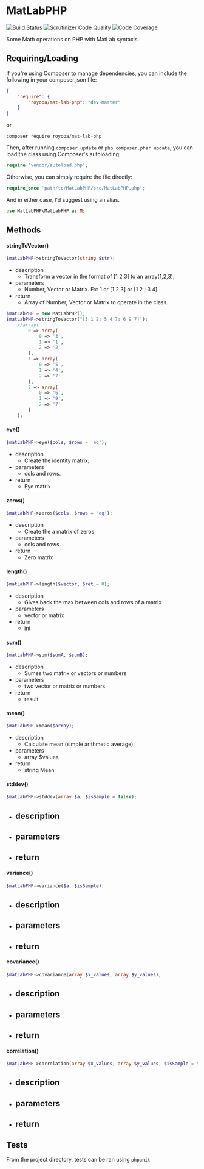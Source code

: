 MatLabPHP
=========

[![Build Status](https://travis-ci.org/royopa/mat-lab-php.svg?branch=master)](https://travis-ci.org/royopa/mat-lab-php)
[![Scrutinizer Code Quality](https://scrutinizer-ci.com/g/royopa/mat-lab-php/badges/quality-score.png?b=master)](https://scrutinizer-ci.com/g/royopa/mat-lab-php/?branch=master)
[![Code Coverage](https://scrutinizer-ci.com/g/royopa/mat-lab-php/badges/coverage.png?b=master)](https://scrutinizer-ci.com/g/royopa/mat-lab-php/?branch=master)


Some Math operations on PHP with MatLab syntaxis.

## Requiring/Loading

If you're using Composer to manage dependencies, you can include the following
in your composer.json file:

```json
{
    "require": {
        "royopa/mat-lab-php": "dev-master"
    }
}
```

or

    composer require royopa/mat-lab-php

Then, after running `composer update` or `php composer.phar update`, you can
load the class using Composer's autoloading:

```php
require 'vendor/autoload.php';
```

Otherwise, you can simply require the file directly:

```php
require_once 'path/to/MatLabPHP/src/MatLabPHP.php';
```

And in either case, I'd suggest using an alias.

```php
use MatLabPHP\MatLabPHP as M;
```

## Methods

#### stringToVector()
```php
$matLabPHP->stringToVector(string $str);
```
- description
    - Transform a vector in the format of [1 2 3] to an array(1,2,3);
- parameters
    - Number, Vector or Matrix. Ex: 1 or  [1 2 3] or [1 2 ; 3 4]
- return
    - Array of Number, Vector or Matrix to operate in the class.

```php
$matLabPHP = new MatLabPHP();
$matLabPHP->stringToVector("[3 1 2; 5 4 7; 6 9 7]");
    //array(
        0 => array(
            0 => '3',
            1 => '1',
            2 => '2'
        ),
        1 => array(
            0 => '5',
            1 => '4',
            2 => '7'
        ),
        2 => array(
            0 => '6',
            1 => '9',
            2 => '7'
        )
    );
```
#### eye()
```php
$matLabPHP->eye($cols, $rows = 'eq');
```
- description
    - Create the identity matrix;
- parameters
    - cols and rows.
- return
    - Eye matrix

#### zeros()
```php
$matLabPHP->zeros($cols, $rows = 'eq');
```
- description
    - Create the a matrix of zeros;
- parameters
    - cols and rows.
- return
    - Zero matrix

#### length()
```php
$matLabPHP->length($vector, $ret = 0);
```
- description
    - Gives back the max between cols and rows of a matrix
- parameters
    - vector or matrix
- return
    - int

#### sum()
```php
$matLabPHP->sum($sumA, $sumB);
```
- description
    - Sumes two matrix or vectors or numbers
- parameters
    - two vector or matrix or numbers
- return
    - result

#### mean()
```php
$matLabPHP->mean($array);
```
- description
    - Calculate mean (simple arithmetic average).
- parameters
    - array $values
- return
    - string Mean

#### stddev()
```php
$matLabPHP->stddev(array $a, $isSample = false);
```
- description
    - 
- parameters
    - 
- return
    - 

#### variance()
```php
$matLabPHP->variance($a, $isSample);
```
- description
    - 
- parameters
    - 
- return
    - 

#### covariance()
```php
$matLabPHP->covariance(array $x_values, array $y_values);
```
- description
    - 
- parameters
    - 
- return
    - 

#### correlation()
```php
$matLabPHP->correlation(array $x_values, array $y_values, $isSample = false);
```
- description
    - 
- parameters
    - 
- return
    - 

## Tests

From the project directory, tests can be ran using `phpunit`
